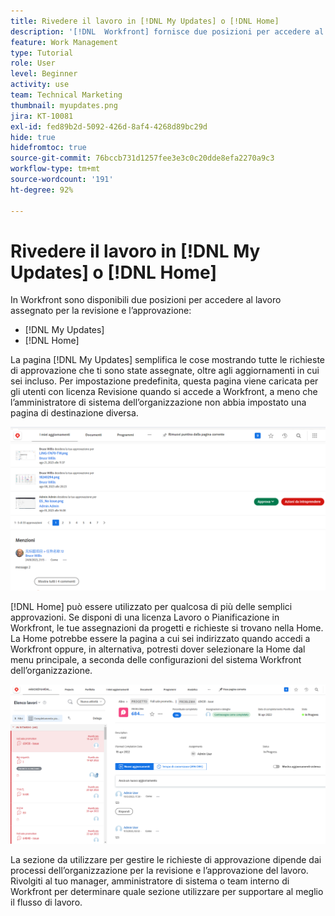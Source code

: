 ```yaml
---
title: Rivedere il lavoro in [!DNL My Updates] o [!DNL Home]
description: '[!DNL  Workfront] fornisce due posizioni per accedere al lavoro assegnato all''utente per la revisione e l''approvazione - [!DNL My Updates] e [!DNL Home] '
feature: Work Management
type: Tutorial
role: User
level: Beginner
activity: use
team: Technical Marketing
thumbnail: myupdates.png
jira: KT-10081
exl-id: fed89b2d-5092-426d-8af4-4268d89bc29d
hide: true
hidefromtoc: true
source-git-commit: 76bccb731d1257fee3e3c0c20dde8efa2270a9c3
workflow-type: tm+mt
source-wordcount: '191'
ht-degree: 92%

---
```


# Rivedere il lavoro in [!DNL My Updates] o [!DNL Home]

In Workfront sono disponibili due posizioni per accedere al lavoro assegnato per la revisione e l’approvazione:

* [!DNL My Updates]
* [!DNL Home]

La pagina [!DNL My Updates] semplifica le cose mostrando tutte le richieste di approvazione che ti sono state assegnate, oltre agli aggiornamenti in cui sei incluso. Per impostazione predefinita, questa pagina viene caricata per gli utenti con licenza Revisione quando si accede a Workfront, a meno che l’amministratore di sistema dell’organizzazione non abbia impostato una pagina di destinazione diversa.

![Immagine della pagina[!DNL My Updates] ](assets/my-updates-overview.png)

[!DNL Home] può essere utilizzato per qualcosa di più delle semplici approvazioni. Se disponi di una licenza Lavoro o Pianificazione in Workfront, le tue assegnazioni da progetti e richieste si trovano nella Home. La Home potrebbe essere la pagina a cui sei indirizzato quando accedi a Workfront oppure, in alternativa, potresti dover selezionare la Home dal menu principale, a seconda delle configurazioni del sistema Workfront dell’organizzazione.

![Immagine della pagina [!DNL Home] ](assets/home-overview.png)

La sezione da utilizzare per gestire le richieste di approvazione dipende dai processi dell’organizzazione per la revisione e l’approvazione del lavoro. Rivolgiti al tuo manager, amministratore di sistema o team interno di Workfront per determinare quale sezione utilizzare per supportare al meglio il flusso di lavoro.
